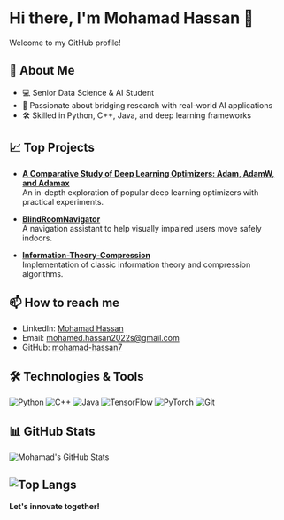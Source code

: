 # Hi there, I'm Mohamad Hassan 👋

Welcome to my GitHub profile! 

## 🚀 About Me
- 💻 Senior Data Science & AI Student  
- 🚀 Passionate about bridging research with real-world AI applications  
- 🛠️ Skilled in Python, C++, Java, and deep learning frameworks  

## 📈 Top Projects
- **[A Comparative Study of Deep Learning Optimizers: Adam, AdamW, and Adamax](https://github.com/mohamad-hassan7/A-Comparative-Study-of-Deep-Learning-Optimizers-Adam-AdamW-and-Adamax)**  
  An in-depth exploration of popular deep learning optimizers with practical experiments.

- **[BlindRoomNavigator](https://github.com/mohamad-hassan7/BlindRoomNavigator)**  
  A navigation assistant to help visually impaired users move safely indoors.

- **[Information-Theory-Compression](https://github.com/mohamad-hassan7/Information-Theory-Compression)**  
  Implementation of classic information theory and compression algorithms.

## 📫 How to reach me
- LinkedIn: [Mohamad Hassan](https://www.linkedin.com/in/mohamad-hassan-1ab83b250/)
- Email: [mohamed.hassan2022s@gmail.com](mailto:mohamed.hassan2022s@gmail.com)
- GitHub: [mohamad-hassan7](https://github.com/mohamad-hassan7)

## 🛠️ Technologies & Tools
![Python](https://img.shields.io/badge/-Python-3776AB?style=flat-square&logo=python&logoColor=white)
![C++](https://img.shields.io/badge/-C++-00599C?style=flat-square&logo=c%2B%2B&logoColor=white)
![Java](https://img.shields.io/badge/-Java-007396?style=flat-square&logo=java&logoColor=white)
![TensorFlow](https://img.shields.io/badge/-TensorFlow-FF6F00?style=flat-square&logo=tensorflow&logoColor=white)
![PyTorch](https://img.shields.io/badge/-PyTorch-EE4C2C?style=flat-square&logo=pytorch&logoColor=white)
![Git](https://img.shields.io/badge/-Git-F05032?style=flat-square&logo=git&logoColor=white)

## 📊 GitHub Stats
![Mohamad's GitHub Stats](https://github-readme-stats.vercel.app/api?username=mohamad-hassan7&show_icons=true&theme=radical)

![Top Langs](https://github-readme-stats.vercel.app/api/top-langs/?username=mohamad-hassan7&layout=compact&theme=radical)
---

**Let's innovate together!**
